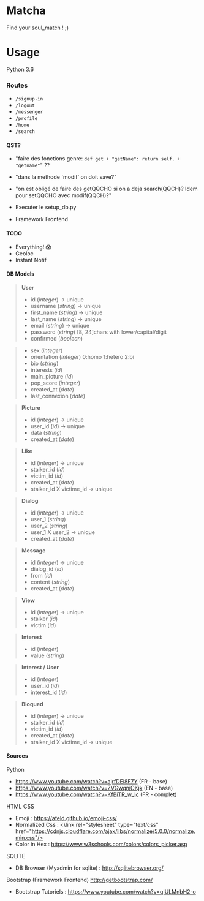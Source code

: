 # Matcha
Find your soul_match ! ;)

# Usage 
Python 3.6

### Routes
- `/signup-in`
- `/logout`
- `/messenger`
- `/profile`
- `/home`
- `/search`

#### QST?
- "faire des fonctions genre: `def get + "getName": return self. + "getname"`" ??
- "dans la methode 'modif' on doit save?"
- "on est obligé de faire des getQQCHO si on a deja search(QQCH)? Idem pour setQQCHO avec modif(QQCH)?"

- Executer le setup_db.py
- Framework Frontend

#### TODO
- Everything! :scream:
- Geoloc
- Instant Notif

#### DB Models
> **User**
> - id (*integer*) -> unique
> - username (*string*) -> unique
> - first_name (*string*) -> unique
> - last_name (*string*) -> unique
> - email (*string*) -> unique
> - password (*string*) [8, 24]chars with lower/capital/digit
> - confirmed (*boolean*)
<!-- > - token (*string*) -->
<!-- > - expired_at (*date*) -->
> - sex (*integer*)
> - orientation (*integer*) 0:homo 1:hetero 2:bi
> - bio (*string*)
> - interests (*id*)
> - main_picture (*id*)
> - pop_score (*integer*)
> - created_at (*date*)
> - last_connexion (*date*)
 
> **Picture**
> - id (*integer*) -> unique
> - user_id (*id*) -> unique
> - data (*string*)
> - created_at (*date*)

> **Like**
> - id (*integer*) -> unique
> - stalker_id (*id*)
> - victim_id (*id*)
> - created_at (*date*)
> - stalker_id X victime_id -> unique

> **Dialog**
> - id (*integer*) -> unique
> - user_1 (*string*)
> - user_2 (*string*)
> - user_1 X user_2 -> unique
> - created_at (*date*)

> **Message**
> - id (*integer*) -> unique
> - dialog_id (*id*)
> - from (*id*)
> - content (*string*)
> - created_at (*date*)

> **View**
> - id (*integer*) -> unique
> - stalker (*id*)
> - victim (*id*)

> **Interest**
> - id (*integer*)
> - value (*string*)

> **Interest / User**
> - id (*integer*)
> - user_id (*id*)
> - interest_id (*id*)

> **Bloqued**
> - id (*integer*) -> unique
> - stalker_id (*id*)
> - victim_id (*id*)
> - created_at (*date*)
> - stalker_id X victime_id -> unique

#### Sources
Python
- https://www.youtube.com/watch?v=ajrfDEi8F7Y (FR - base)
- https://www.youtube.com/watch?v=ZVGwqnjOKjk (EN - base)
- https://www.youtube.com/watch?v=KfBiTR_w_Ic (FR - complet)

HTML CSS
- Emoji : https://afeld.github.io/emoji-css/
- Normalized Css : <\link rel="stylesheet" type="text/css" href="https://cdnjs.cloudflare.com/ajax/libs/normalize/5.0.0/normalize.min.css"/>
- Color in Hex : https://www.w3schools.com/colors/colors_picker.asp

SQLITE
- DB Browser (Myadmin for sqlite) : http://sqlitebrowser.org/

Bootstrap (Framework Frontend) http://getbootstrap.com/
- Bootstrap Tutoriels : https://www.youtube.com/watch?v=qIULMnbH2-o